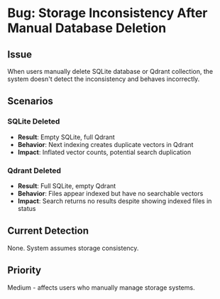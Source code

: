 # Bug: Storage Inconsistency After Manual Database Deletion

## Issue
When users manually delete SQLite database or Qdrant collection, the system doesn't detect the inconsistency and behaves incorrectly.

## Scenarios

### SQLite Deleted
- **Result**: Empty SQLite, full Qdrant
- **Behavior**: Next indexing creates duplicate vectors in Qdrant
- **Impact**: Inflated vector counts, potential search duplication

### Qdrant Deleted  
- **Result**: Full SQLite, empty Qdrant
- **Behavior**: Files appear indexed but have no searchable vectors
- **Impact**: Search returns no results despite showing indexed files in status

## Current Detection
None. System assumes storage consistency.

## Priority
Medium - affects users who manually manage storage systems.